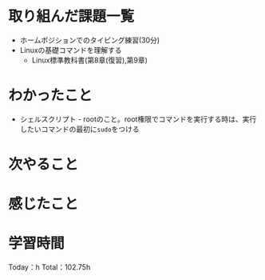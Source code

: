 # 取り組んだ課題一覧
- ホームポジションでのタイピング練習(30分)
- Linuxの基礎コマンドを理解する
	- Linux標準教科書(第8章(復習),第9章)

# わかったこと
- シェルスクリプト
		- rootのこと。root権限でコマンドを実行する時は、実行したいコマンドの最初に`sudo`をつける

# 次やること

# 感じたこと

# 学習時間
Today：h Total：102.75h
